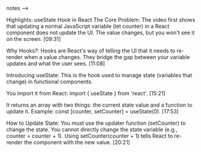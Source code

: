 notes --> 


Highlights: useState Hook in React
The Core Problem: The video first shows that updating a normal JavaScript variable (let counter) in a React component does not update the UI. The value changes, but you won't see it on the screen. [09:31]

Why Hooks?: Hooks are React's way of telling the UI that it needs to re-render when a value changes. They bridge the gap between your variable updates and what the user sees. [11:08]

Introducing useState: This is the hook used to manage state (variables that change) in functional components.

You import it from React: import { useState } from 'react'. [15:21]

It returns an array with two things: the current state value and a function to update it. Example: const [counter, setCounter] = useState(0). [17:53]

How to Update State: You must use the updater function (setCounter) to change the state. You cannot directly change the state variable (e.g., counter = counter + 1). Using setCounter(counter + 1) tells React to re-render the component with the new value. [20:21]
